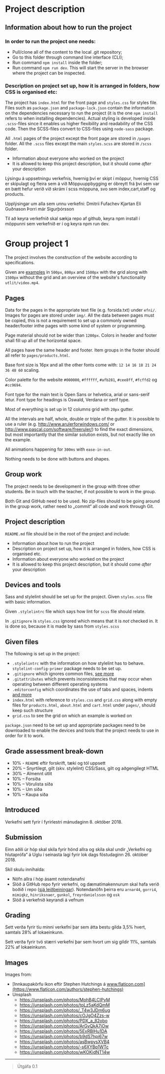 # Project description

## Information about how to run the project
### In order to run the project one needs:
* Pull/clone all of the content to the local .git repository;
* Go to this folder through command line interface (CLI);
* Run command `npm install` inside the folder;
* Run command `npm run dev`. This will start the server in the browser where the project can be inspected.

### Description on project set up, how it is arranged in folders, how CSS is organised etc:
The project has `index.html` for the front page and `styles.css` for styles file. Files such as `package.json` and `package-lock.json` contain the information on the dependencies necessary to run the project (it is the one `npm install` refers to when installing dependencies). Actual styling is developed inside `.scss`-files since it enables us higher flexibility and readability of the CSS code. Then the SCSS-files convert to CSS-files using `node-sass` package.

All `.html` pages of the project except the front page are stored in `/pages` folder. All the `.scss` files except the main `styles.scss` are stored in `/scss` folder.


* Information about everyone who worked on the project
* It is allowed to keep this project description, but it should come  _after_ your description

Lýsingu á uppsetningu verkefnis, hvernig því er skipt í möppur, hvernig CSS er skipulagt og fleira sem á við Möppuuppbygging er óbreytt frá því sem var en bætt hefur verið við skrám í scss möppuna, svo sem index,cart,staff og products.

Upplýsingar um alla sem unnu verkefni: Dmitrii Fufachev Kjartan Elí Guðnason Þorri már Sigurþórsson

Til að keyra verkefnið skal sækja repo af github, keyra npm install í möppunni sem verkefnið er í og keyra npm run dev.

# Group project 1

The project involves the construction of the website according to specifications.

Given are  [examples](utlit/) in `500px`, `800px` and `1500px` with the grid along with `1500px` without the grid and an overview of the website's functionality `utlit/video.mp4`.

## Pages

Data for the pages in the appropriate text file (e.g. forsida.txt) under `efni/`. Images for pages are stored under `img/`. All the data between pages must be copied, this is not a requirement to set up a commonly owned header/footer inthe pages with some kind of system or programming.

Page material should not be wider than `1200px`. Colors in header and footer shall fill up all of the horizontal space.

All pages have the same header and footer. Item groups in the footer should all refer to `pages/products.html`.

Base font size is 16px and all the other fonts come with: `12 14 16 18 21 24 36 48 60` scaling.

Color palette for the website `#000000`, `#ffffff`, `#afb281`, `#cee8ff`, `#fcffd2` og `#cc9694`.

Font type for the main text is Open Sans or helvetica, arial or sans-serif letur.
Font type for headings is Oswald, Verdana or serif type.

Most of everything is set up in 12 columns grid with `20px` gutter.

All the intervals are half, whole, double or triple of the gutter. It is possible to use a ruler (e.g. http://www.arulerforwindows.com/ or http://www.pascal.com/software/freeruler/) to find the exact dimensions, but most importantly that the similar solution exists, but not exactly like on the example.

All animations happening for `300ms` with `ease-in-out`.

Nothing needs to be done with buttons and shapes.

## Group work

The project needs to be development in the group with three other students. Be in touch with the teacher, if not possible to work in the group.

Both Git and GitHub need to be used. No zip-files should to be going around in the group work, rather need to „commit“ all code and work through Git.

## Project description

`README.md` file should be in the root of the project and include:

* Information about how to run the project
* Description on project set up, how it is arranged in folders, how CSS is organised etc.
* Information about everyone who worked on the project
* It is allowed to keep this project description, but it should come  _after_ your description

## Devices and tools

Sass and stylelint should be set up for the project. Given `styles.scss` file with basic information.

Given `.stylelintrc` file which says how lint for `scss` file should relate.

In `.gitignore` is `styles.css` ignored which means that it is _not_ checked in. It is done so, because it is made by sass from `styles.scss`

## Given files

The following is set up in the project:

* `.stylelintrc` with the information on how stylelint has to behave. `stylelint-config-primer` package needs to be set up.
* `.gitignore` which ignores common files, [see more](https://help.github.com/ignore-files/)
* `.gitattributes` which prevents inconsistencies that may occur when operating between different operating systems
* `.editorconfig` which coordinates the use of tabs and spaces, indents  [and more](https://editorconfig.org/)
* `index.html` with reference to `styles.css` and `grid.css` along with empty files for `products.html`, `about.html` and `cart.html` under `pages/`, should keep such structure
* `grid.css` to see the grid on which an example is worked on

`package.json` need to be set up and appropriate packages need to be downloaded to enable the devices and tools that the project needs to use in order for it to work.

## Grade assessment break-down

* 10% - `README` eftir forskrift, tæki og tól uppsett
* 20% – Snyrtilegt, gilt (skv. stylelint) CSS/Sass, gilt og aðgengilegt HTML
* 30% – Almennt útlit
* 10% – Forsíða
* 10% – Vörulista síða
* 10% – Um síða
* 10% – Kaupa síða

## Introduced

Verkefni sett fyrir í fyrirlestri mánudaginn 8. október 2018.

## Submission

Einn aðili úr hóp skal skila fyrir hönd allra og skila skal undir „Verkefni og hlutaprófa“ á Uglu í seinasta lagi fyrir lok dags föstudaginn 26. október 2018.

Skil skulu innihalda:

* Nöfn allra í hóp ásamt notendanafni
* Slóð á GitHub repo fyrir verkefni, og dæmatímakennurum skal hafa verið boðið í repo ([sjá leiðbeiningar](https://help.github.com/articles/inviting-collaborators-to-a-personal-repository/)). Notendanöfn þeirra eru `arnar44`, `gorri4`, `mimiqkz`, `hinriksnaer`, `gunkol`, `freyrdanielsson` og `osk`
* Slóð á verkefnið keyrandi á vefnum

## Grading

Sett verða fyrir tíu minni verkefni þar sem átta bestu gilda 3,5% hvert, samtals 28% af lokaeinkunn.

Sett verða fyrir tvö stærri verkefni þar sem hvort um sig gildir 11%, samtals 22% af lokaeinkunn.

## Images

Images from:

* [Innkaupakörfu íkon eftir Stephen Hutchings á www.flaticon.com](https://www.flaticon.com/authors/stephen-hutchings)
* Unsplash
  - https://unsplash.com/photos/MohB4LCIPyM
  - https://unsplash.com/photos/tpLz5aKdQmM
  - https://unsplash.com/photos/_T4w3JDm6ug
  - https://unsplash.com/photos/cOJgO4Zzs-w
  - https://unsplash.com/photos/PDX_a_82obo
  - https://unsplash.com/photos/ArGvQkA7iOw
  - https://unsplash.com/photos/5ExRBlHu1DA
  - https://unsplash.com/photos/b9dS7hpi67w
  - https://unsplash.com/photos/asBwpysXVB4
  - https://unsplash.com/photos/-s6XYBp1WTc
  - https://unsplash.com/photos/wKOKidNT14w

---

> Útgáfa 0.1

